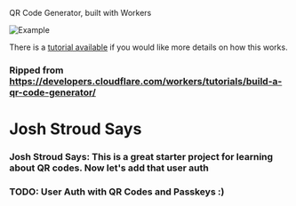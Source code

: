 QR Code Generator, built with Workers

![Example](https://developers.cloudflare.com/workers/tutorials/build-a-serverless-function/media/demo.png)

There is a [tutorial available](https://developers.cloudflare.com/workers/tutorials/build-a-serverless-function/) if you would like more details on how this works. 

### Ripped from https://developers.cloudflare.com/workers/tutorials/build-a-qr-code-generator/

# Josh Stroud Says

### Josh Stroud Says: This is a great starter project for learning about QR codes. Now let's add that user auth

### TODO: User Auth with QR Codes and Passkeys :)
